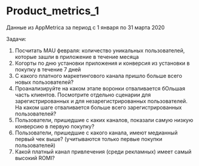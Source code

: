 # Product_metrics_1
Данные из AppMetrica за период с 1 января по 31 марта 2020

Задачи:
1. Посчитать MAU февраля: количество уникальных пользователей, которые зашли в приложение в течение месяца
2. Когорты по дню установки приложения и конверсия из установки в покупку в течение 7 дней
3. С какого платного маркетингового канала пришло больше всего новых пользователей?
4. Проанализируйте на каком этапе воронки отваливается бОльшая часть клиентов. Посмотрите отдельно сценарии для зарегистрированных и для незарегистрированных пользователей. На каком шаге отваливается больше всего зарегистрированных пользователей?
5. Пользователи, пришедшие с каких каналов, показали самую низкую конверсию в первую покупку?
6. Пользователи, пришедшие с какого канала, имеют медианный первый чек выше? (учитываются только первые покупки пользователей)
7. Какой платный канал привлечения (среди рекламных) имеет самый высокий ROMI?

